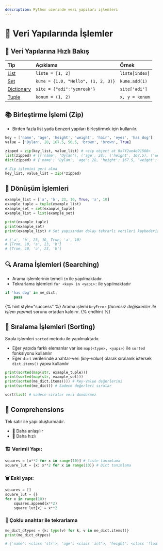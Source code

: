 ```yaml
---
description: Python üzerinde veri yapıları işlemleri
---
```


# 🚧 Veri Yapılarında İşlemler

## 👀  Veri Yapılarına Hızlı Bakış

| Tip | Açıklama | Örnek |
| :--- | :--- | :--- |
| ​[List](https://www.programiz.com/python-programming/list)​ | `liste = [1, 2]` | `liste[index]` |
| ​[Set](https://www.programiz.com/python-programming/set)​ | `kume = {1.0, "Hello", (1, 2, 3)}` | `kume.add(1)` |
| ​[Dictionary](https://www.programiz.com/python-programming/dictionary)​ | `site = {"adi":"yemreak"}` | `site['adi']` |
| ​[Tuple](https://www.programiz.com/python-programming/tuple)​ | `konum = (1, 2)` | `x, y = konum` |

## 📚 Birleştirme İşlemi \(Zip\)

* Birden fazla list yada benzeri yapıları birleştirmek için kullanılır.

```python
key = ['name', 'age', 'height', 'weight', 'hair', 'eyes', 'has dog']
value = ['Dylan', 28, 167.5, 56.5, 'brown', 'brown', True]

zipped = zip(key_list, value_list) # <zip object at 0x7f2ae4e91508>
list(zipped) # [('name', 'Dylan'), ('age', 28), ('height', 167.5), ('weight', 56.5), ('hair', 'brown'), ('eyes', 'brown'), ('has dog', True)]
dict(zipped) # {'name': 'Dylan', 'age': 28, 'height': 167.5, 'weight': 56.5, 'hair': 'brown', 'eyes': 'brown', 'has dog': True}

# Zip işlemini geri alma
key_list, value_list = zip(*zipped)
```

## 💱 Dönüşüm İşlemleri

```python
example_list = ['a', 'b', 23, 10, True, 'a', 10]
example_tuple = tuple(example_list)
example_set = set(example_tuple)
example_list = list(example_set)

print(example_tuple)
print(example_set)
print(example_list) # Set yapısından dolay tekrarlı verileri kaybederiz

# ('a', 'b', 23, 10, True, 'a', 10)
# {True, 10, 'a', 23, 'b'}
# [True, 10, 'a', 23, 'b']
```

## 🔍 Arama İşlemleri \(Searching\)

* Arama işlemlerinin temeli `in` ile yapılmaktadır.
* Tekrarlama işlemleri `for <key> in <yapı>:` ile yapılmaktadır

```python
if 'has dog' in me_dict:
    pass
```

{% hint style="success" %}
Arama işlemi `KeyError` \(_tanımsız değişkenler ile işlem yapma_\) sorunu ortadan kaldırır.
{% endhint %}

## 🥾 Sıralama İşlemleri \(Sorting\)

Sırala işlemleri `sorted` metodu ile yapılmaktadır.

* Eğer yapıda farklı elemanlar var ise `map(<type>, <yapı>)` ile `sorted` fonksiyonu kullanılır
* Eğer `dict` verilerinde anahtar-veri \(_key-value_\) olarak sıralamk istersek `dict.items()` yapısı kullanılır

```python
print(sorted(map(str, example_tuple)))
print(sorted(map(str, example_set)))
print(sorted(me_dict.items())) # Key-Value değerlerini
print(sorted(me_dict)) # Sadece değerleri sıralar

sort(list) # sadece sıralar veri döndürmez
```

## 🤸‍ Comprehensions

Tek satır ile yapı oluşturmadır.

* 🤯 Daha anlaşılır
* 💨 Daha hızlı

### **🏗️ Verimli Yapı:**

```python
squares = [x**2 for x in range(10)] # Liste tanımlama
square_lut = {x: x**2 for x in range(10)} # Dict tanımlama
```

### **🗑️ Eski yapı:**

```python
squares = []
square_lut = {}
for x in range(10):
    squares.append(x**2)
    square_lut[x] = x**2
```

### **💫 Çoklu anahtar ile tekrarlama**

```python
me_dict_dtypes = {k: type(v) for k, v in me_dict.items()}
print(me_dict_dtypes)

# {'name': <class 'str'>, 'age': <class 'int'>, 'height': <class 'float'>, 'weight': <class 'float'>, 'hair': <class 'str'>, 'eyes': <class 'str'>, 'has dog': <class 'bool'>, 'favorite color': <class 'str'>, 'nieces/nephews': <class 'int'>}
```

